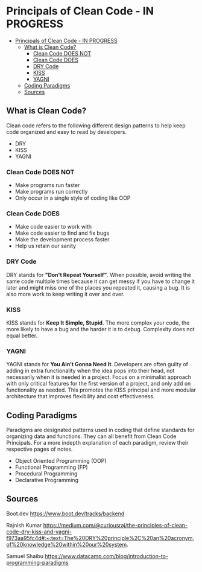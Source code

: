 # Principals of Clean Code - IN PROGRESS

<!-- @import "[TOC]" {cmd="toc" depthFrom=1 depthTo=6 orderedList=false} -->

<!-- code_chunk_output -->

- [Principals of Clean Code - IN PROGRESS](#principals-of-clean-code---in-progress)
  - [What is Clean Code?](#what-is-clean-code)
    - [Clean Code DOES NOT](#clean-code-does-not)
    - [Clean Code DOES](#clean-code-does)
    - [DRY Code](#dry-code)
    - [KISS](#kiss)
    - [YAGNI](#yagni)
  - [Coding Paradigms](#coding-paradigms)
  - [Sources](#sources)

<!-- /code_chunk_output -->

## What is Clean Code?

Clean code refers to the following different design patterns to help keep code organized and easy to read by developers.

* DRY
* KISS
* YAGNI

### Clean Code DOES NOT

* Make programs run faster
* Make programs run correctly
* Only occur in a single style of coding like OOP

### Clean Code DOES

* Make code easier to work with
* Make code easier to find and fix bugs
* Make the development process faster
* Help us retain our sanity

### DRY Code

DRY stands for **"Don't Repeat Yourself"**. When possible, avoid writing the same code multiple times because it can get messy if you have to change it later and might miss one of the places you repeated it, causing a bug. It is also more work to keep writing it over and over.

### KISS

KISS stands for **Keep It Simple, Stupid**. The more complex your code, the more likely to have a bug and the harder it is to debug. Complexity does not equal better.

### YAGNI

YAGNI stands for **You Ain’t Gonna Need It**. Developers are often guilty of adding in extra functionality when the idea pops into their head, not necessarily when it is needed in a project. Focus on a minimalist approach with only critical features for the first version of a project, and only add on functionality as needed. This promotes the KISS principal and more modular architecture that improves flexibility and cost effectiveness.

## Coding Paradigms

Paradigms are designated patterns used in coding that define standards for organizing data and functions. They can all benefit from Clean Code Principals. For a more indepth explanation of each paradigm, review their respective pages of notes.

* Object Oriented Programming (OOP)
* Functional Programming (FP)
* Procedural Programming
* Declarative Programming

## Sources

Boot.dev
https://www.boot.dev/tracks/backend

Rajnish Kumar
https://medium.com/@curiousraj/the-principles-of-clean-code-dry-kiss-and-yagni-f973aa95fc4d#:~:text=The%20DRY%20principle%2C%20an%20acronym,of%20knowledge%20within%20our%20system.

Samuel Shaibu
https://www.datacamp.com/blog/introduction-to-programming-paradigms